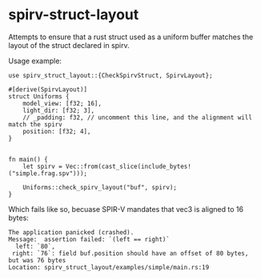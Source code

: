 # spirv-struct-layout

Attempts to ensure that a rust struct used as a uniform buffer matches the layout of the struct declared in spirv.

Usage example:
```
use spirv_struct_layout::{CheckSpirvStruct, SpirvLayout};

#[derive(SpirvLayout)]
struct Uniforms {
    model_view: [f32; 16],
    light_dir: [f32; 3],
    // _padding: f32, // uncomment this line, and the alignment will match the spirv
    position: [f32; 4],
}


fn main() {
    let spirv = Vec::from(cast_slice(include_bytes!("simple.frag.spv")));

    Uniforms::check_spirv_layout("buf", spirv);
}
```

Which fails like so, becuase SPIR-V mandates that vec3 is aligned to 16 bytes:
```
The application panicked (crashed).
Message:  assertion failed: `(left == right)`
  left: `80`,
 right: `76`: field buf.position should have an offset of 80 bytes, but was 76 bytes
Location: spirv_struct_layout/examples/simple/main.rs:19
```
